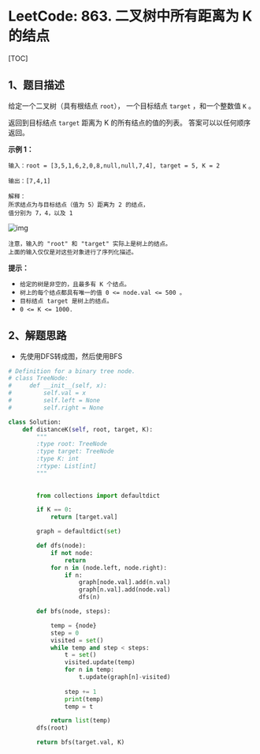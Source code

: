 # LeetCode: 863. 二叉树中所有距离为 K 的结点

[TOC]

## 1、题目描述

给定一个二叉树（具有根结点 `root`）， 一个目标结点 `target` ，和一个整数值 `K` 。

返回到目标结点 `target` 距离为 K 的所有结点的值的列表。 答案可以以任何顺序返回。

 

**示例 1：**

```
输入：root = [3,5,1,6,2,0,8,null,null,7,4], target = 5, K = 2

输出：[7,4,1]

解释：
所求结点为与目标结点（值为 5）距离为 2 的结点，
值分别为 7，4，以及 1
```

![img](http://px3chmx10.bkt.clouddn.com/notebook/2019-09-06-121436.png)

```
注意，输入的 "root" 和 "target" 实际上是树上的结点。
上面的输入仅仅是对这些对象进行了序列化描述。
```

**提示：**

- `给定的树是非空的，且最多有 K 个结点。`
- `树上的每个结点都具有唯一的值 0 <= node.val <= 500 。`
- `目标结点 target 是树上的结点。`
- `0 <= K <= 1000.`



## 2、解题思路

- 先使用DFS转成图，然后使用BFS



```python
# Definition for a binary tree node.
# class TreeNode:
#     def __init__(self, x):
#         self.val = x
#         self.left = None
#         self.right = None

class Solution:
    def distanceK(self, root, target, K):
        """
        :type root: TreeNode
        :type target: TreeNode
        :type K: int
        :rtype: List[int]
        """
        
        
        from collections import defaultdict

        if K == 0:
            return [target.val]

        graph = defaultdict(set)

        def dfs(node):
            if not node:
                return
            for n in (node.left, node.right):
                if n:
                    graph[node.val].add(n.val)
                    graph[n.val].add(node.val)
                    dfs(n)

        def bfs(node, steps):

            temp = {node}
            step = 0
            visited = set()
            while temp and step < steps:
                t = set()
                visited.update(temp)
                for n in temp:
                    t.update(graph[n]-visited)
                
                step += 1
                print(temp)
                temp = t

            return list(temp)
        dfs(root)

        return bfs(target.val, K)
```

